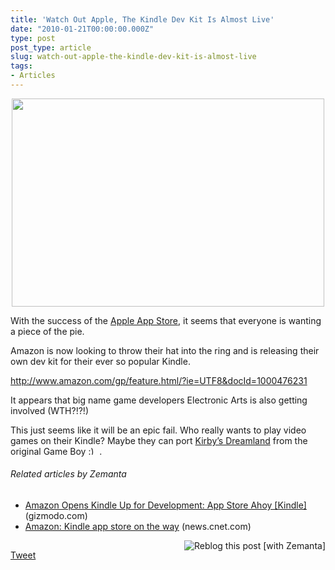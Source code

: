 ```yaml
---
title: 'Watch Out Apple, The Kindle Dev Kit Is Almost Live'
date: "2010-01-21T00:00:00.000Z"
type: post 
post_type: article
slug: watch-out-apple-the-kindle-dev-kit-is-almost-live
tags: 
- Articles
---
```

<p style="text-align: center;">
  <a href="http://brandontreb.com/wp-content/uploads/2010/01/kindel-dev-gameboy.png"><img class="size-medium wp-image-743 aligncenter" title="kindel-dev-gameboy" src="http://brandontreb.com/wp-content/uploads/2010/01/kindel-dev-gameboy-500x333.png" alt="" width="500" height="333" /></a>
</p>

With the success of the <a class="zem_slink" title="App Store" rel="homepage" href="http://www.apple.com/iphone/appstore/">Apple App Store</a>, it seems that everyone is wanting a piece of the pie.

Amazon is now looking to throw their hat into the ring and is releasing their own dev kit for their ever so popular Kindle.

<http://www.amazon.com/gp/feature.html/?ie=UTF8&docId=1000476231>

It appears that big name game developers Electronic Arts is also getting involved (WTH?!?!)

This just seems like it will be an epic fail. Who really wants to play video games on their Kindle? Maybe they can port [Kirby&#8217;s Dreamland][1] from the original Game Boy <img src="http://brandontreb.com/wp-includes/images/smilies/simple-smile.png" alt=":)" class="wp-smiley" style="height: 1em; max-height: 1em;" /> .

<h6 class="zemanta-related-title" style="font-size: 1em;">
  Related articles by Zemanta
</h6>

<ul class="zemanta-article-ul">
  <li class="zemanta-article-ul-li">
    <a href="http://gizmodo.com/5453395/amazon-opens-kindle-up-for-development-app-store-ahoy">Amazon Opens Kindle Up for Development: App Store Ahoy [Kindle]</a> (gizmodo.com)
  </li>
  <li class="zemanta-article-ul-li">
    <a href="http://news.cnet.com/8301-13577_3-10438661-36.html?part=rss&subj=news&tag=2547-1_3-0-20">Amazon: Kindle app store on the way</a> (news.cnet.com)
  </li>
</ul>

<div class="zemanta-pixie" style="margin-top: 10px; height: 15px;">
  <a class="zemanta-pixie-a" title="Reblog this post [with Zemanta]" href="http://reblog.zemanta.com/zemified/f48c6302-1cf7-4b20-aa9c-3b2147192e8f/"><img class="zemanta-pixie-img" style="border: none; float: right;" src="http://img.zemanta.com/reblog_e.png?x-id=f48c6302-1cf7-4b20-aa9c-3b2147192e8f" alt="Reblog this post [with Zemanta]" /></a><span class="zem-script more-related pretty-attribution"></span>
</div>

<div style="">
  <a href="http://twitter.com/share" class="twitter-share-button" data-count="horizontal" data-text="Watch Out Apple, The Kindle Dev Kit Is Almost Live" data-url="http://brandontreb.com/watch-out-apple-the-kindle-dev-kit-is-almost-live"  data-via="brandontreb" data-related="brandontreb:">Tweet</a>
</div>

 [1]: http://brandontreb.com/code-monkey-music-video/